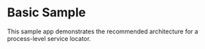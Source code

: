 # Basic Sample

This sample app demonstrates the recommended architecture for a process-level service locator.